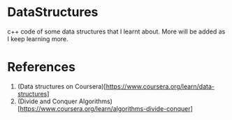 # DataStructures

c++ code of some data structures that I learnt about. More will be added as I keep learning more.

# References

1. (Data structures on Coursera)[https://www.coursera.org/learn/data-structures]
2. (Divide and Conquer Algorithms)[https://www.coursera.org/learn/algorithms-divide-conquer]

